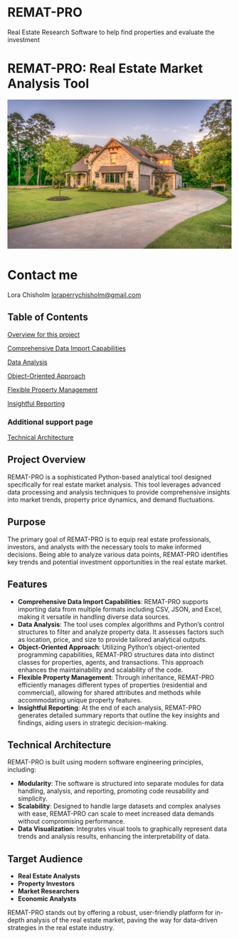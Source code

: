 # REMAT-PRO

Real Estate Research Software to help find properties and evaluate the investment

# REMAT-PRO: Real Estate Market Analysis Tool

![House](house.jpg "House - Pixabay Free Photos")

# Contact me

Lora Chisholm
loraperrychisholm@gmail.com

## Table of Contents

[Overview for this project](https://github.com/lachisholm/Data_Structure_Discovery/blob/main/Overview.md)

[Comprehensive Data Import Capabilities](https://github.com/lachisholm/REMAT_PRO/blob/main/Comprehensive.md)

[Data Analysis](https://github.com/lachisholm/REMAT_PRO/blob/main/Data_Analysis.md?plain=1)

[Object-Oriented Approach](https://github.com/lachisholm/REMAT_PRO/blob/main/Object-oriented.md)

[Flexible Property Management](https://github.com/lachisholm/REMAT_PRO/blob/main/Management.md)

[Insightful Reporting](https://github.com/lachisholm/REMAT_PRO/blob/main/Reporting.md)

### Additional support page

[Technical Architecture](https://github.com/lachisholm/REMAT_PRO/blob/main/Architecture.md)

## Project Overview

REMAT-PRO is a sophisticated Python-based analytical tool designed specifically for real estate market analysis. This tool leverages advanced data processing and analysis techniques to provide comprehensive insights into market trends, property price dynamics, and demand fluctuations.

## Purpose

The primary goal of REMAT-PRO is to equip real estate professionals, investors, and analysts with the necessary tools to make informed decisions. Being able to analyze various data points, REMAT-PRO identifies key trends and potential investment opportunities in the real estate market.

## Features

- **Comprehensive Data Import Capabilities**: REMAT-PRO supports importing data from multiple formats including CSV, JSON, and Excel, making it versatile in handling diverse data sources.
- **Data Analysis**: The tool uses complex algorithms and Python’s control structures to filter and analyze property data. It assesses factors such as location, price, and size to provide tailored analytical outputs.
- **Object-Oriented Approach**: Utilizing Python’s object-oriented programming capabilities, REMAT-PRO structures data into distinct classes for properties, agents, and transactions. This approach enhances the maintainability and scalability of the code.
- **Flexible Property Management**: Through inheritance, REMAT-PRO efficiently manages different types of properties (residential and commercial), allowing for shared attributes and methods while accommodating unique property features.
- **Insightful Reporting**: At the end of each analysis, REMAT-PRO generates detailed summary reports that outline the key insights and findings, aiding users in strategic decision-making.

## Technical Architecture

REMAT-PRO is built using modern software engineering principles, including:

- **Modularity**: The software is structured into separate modules for data handling, analysis, and reporting, promoting code reusability and simplicity.
- **Scalability**: Designed to handle large datasets and complex analyses with ease, REMAT-PRO can scale to meet increased data demands without compromising performance.
- **Data Visualization**: Integrates visual tools to graphically represent data trends and analysis results, enhancing the interpretability of data.

## Target Audience

- **Real Estate Analysts**
- **Property Investors**
- **Market Researchers**
- **Economic Analysts**

REMAT-PRO stands out by offering a robust, user-friendly platform for in-depth analysis of the real estate market, paving the way for data-driven strategies in the real estate industry.
